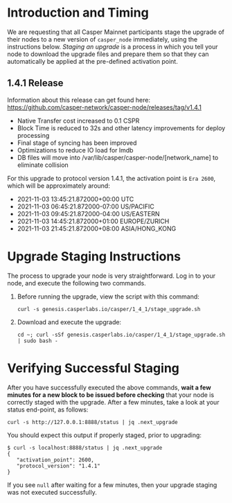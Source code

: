# Introduction and Timing
We are requesting that all Casper Mainnet participants stage the upgrade of their nodes to a new version of `casper_node` immediately, using the instructions below. _Staging an upgrade_ is a process in which you tell your node to download the upgrade files and prepare them so that they can automatically be applied at the pre-defined activation point.

## 1.4.1 Release
Information about this release can get found here: https://github.com/casper-network/casper-node/releases/tag/v1.4.1

 - Native Transfer cost increased to 0.1 CSPR
 - Block Time is reduced to 32s and other latency improvements for deploy processing
 - Final stage of syncing has been improved
 - Optimizations to reduce IO load for lmdb
 - DB files will move into /var/lib/casper/casper-node/[network_name] to eliminate collision

For this upgrade to protocol version 1.4.1, the activation point is `Era 2600`, which will be approximately around:

 * 2021-11-03 13:45:21.872000+00:00 UTC
 * 2021-11-03 06:45:21.872000-07:00 US/PACIFIC
 * 2021-11-03 09:45:21.872000-04:00 US/EASTERN
 * 2021-11-03 14:45:21.872000+01:00 EUROPE/ZURICH
 * 2021-11-03 21:45:21.872000+08:00 ASIA/HONG_KONG

# Upgrade Staging Instructions
The process to upgrade your node is very straightforward. Log in to your node, and execute the following two commands.

1. Before running the upgrade, view the script with this command:

    `curl -s genesis.casperlabs.io/casper/1_4_1/stage_upgrade.sh`

2. Download and execute the upgrade:

    `cd ~; curl -sSf genesis.casperlabs.io/casper/1_4_1/stage_upgrade.sh | sudo bash -`

# Verifying Successful Staging
After you have successfully executed the above commands, **wait a few minutes for a new block to be issued before checking** that your node is correctly staged with the upgrade. After a few minutes, take a look at your status end-point, as follows:

`curl -s http://127.0.0.1:8888/status | jq .next_upgrade`

You should expect this output if properly staged, prior to upgrading:

    $ curl -s localhost:8888/status | jq .next_upgrade
    {
       "activation_point": 2600,
       "protocol_version": "1.4.1"
    }


If you see `null` after waiting for a few minutes, then your upgrade staging was not executed successfully.
